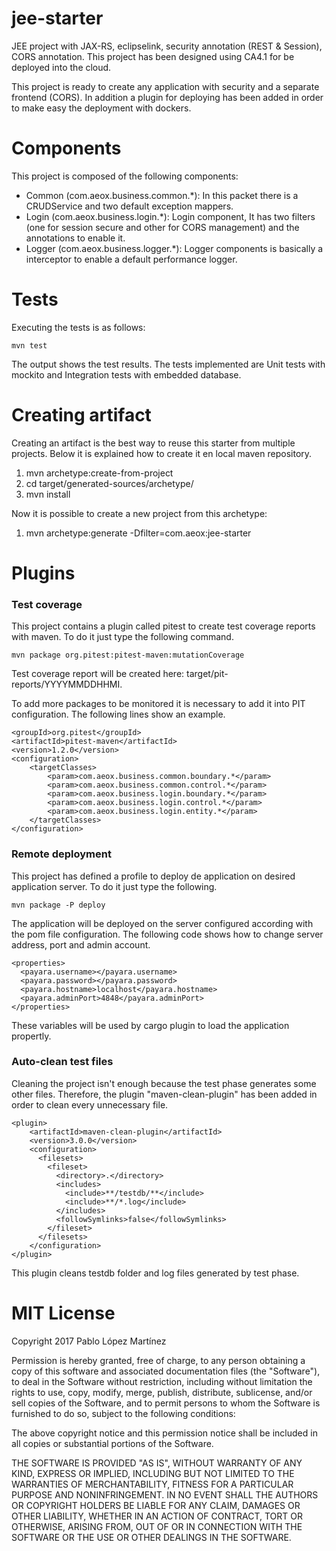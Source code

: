 # jee-starter

JEE project with JAX-RS, eclipselink, security annotation (REST & Session), CORS annotation. This project has been designed using CA4.1 for be deployed into the cloud.

This project is ready to create any application with security and a separate frontend (CORS). In addition a plugin for deploying has been added in order to make easy the deployment with dockers.

# Components

This project is composed of the following components:
  - Common (com.aeox.business.common.*): In this packet there is a CRUDService and two default exception mappers.
  - Login (com.aeox.business.login.*): Login component, It has two filters (one for session secure and other for CORS management) and the annotations to enable it.
  - Logger (com.aeox.business.logger.*): Logger components is basically a interceptor to enable a default performance logger.
  

# Tests

Executing the tests is as follows:

```
mvn test
```

The output shows the test results. The tests implemented are Unit tests with mockito and Integration tests with embedded database.


# Creating artifact
Creating an artifact is the best way to reuse this starter from multiple projects. Below it is explained how to create it en local maven repository.

1. mvn archetype:create-from-project
2. cd target/generated-sources/archetype/
2. mvn install

Now it is possible to create a new project from this archetype:
1. mvn archetype:generate -Dfilter=com.aeox:jee-starter

# Plugins

### Test coverage

This project contains a plugin called pitest to create test coverage reports with maven. To do it just type the following command.
```
mvn package org.pitest:pitest-maven:mutationCoverage
```
Test coverage report will be created here: target/pit-reports/YYYYMMDDHHMI.

To add more packages to be monitored it is necessary to add it into PIT configuration. The following lines show an example.

```
<groupId>org.pitest</groupId>
<artifactId>pitest-maven</artifactId>
<version>1.2.0</version>
<configuration>
    <targetClasses>
        <param>com.aeox.business.common.boundary.*</param>
        <param>com.aeox.business.common.control.*</param>
        <param>com.aeox.business.login.boundary.*</param>
        <param>com.aeox.business.login.control.*</param>
        <param>com.aeox.business.login.entity.*</param>
    </targetClasses>
</configuration>
```



### Remote deployment

This project has defined a profile to deploy de application on desired application server. To do it just type the following.
```
mvn package -P deploy
```
The application will be deployed on the server configured according with the pom file configuration. The following code shows how to change server address, port and admin account.

```
<properties>
  <payara.username></payara.username>
  <payara.password></payara.password>
  <payara.hostname>localhost</payara.hostname>
  <payara.adminPort>4848</payara.adminPort>
</properties>
```
These variables will be used by cargo plugin to load the application propertly.

### Auto-clean test files

Cleaning the project isn't enough because the test phase generates some other files. Therefore, the plugin "maven-clean-plugin" has been added in order to clean every unnecessary file.

```
<plugin>
    <artifactId>maven-clean-plugin</artifactId>
    <version>3.0.0</version>
    <configuration>
      <filesets>
        <fileset>
          <directory>.</directory>
          <includes>
            <include>**/testdb/**</include>
            <include>**/*.log</include>
          </includes>
          <followSymlinks>false</followSymlinks>
        </fileset>
      </filesets>
    </configuration>
</plugin>
```

This plugin cleans testdb folder and log files generated by test phase.

# MIT License

Copyright 2017 Pablo López Martínez

Permission is hereby granted, free of charge, to any person obtaining a copy of this software and associated documentation files (the "Software"), to deal in the Software without restriction, including without limitation the rights to use, copy, modify, merge, publish, distribute, sublicense, and/or sell copies of the Software, and to permit persons to whom the Software is furnished to do so, subject to the following conditions:

The above copyright notice and this permission notice shall be included in all copies or substantial portions of the Software.

THE SOFTWARE IS PROVIDED "AS IS", WITHOUT WARRANTY OF ANY KIND, EXPRESS OR IMPLIED, INCLUDING BUT NOT LIMITED TO THE WARRANTIES OF MERCHANTABILITY, FITNESS FOR A PARTICULAR PURPOSE AND NONINFRINGEMENT. IN NO EVENT SHALL THE AUTHORS OR COPYRIGHT HOLDERS BE LIABLE FOR ANY CLAIM, DAMAGES OR OTHER LIABILITY, WHETHER IN AN ACTION OF CONTRACT, TORT OR OTHERWISE, ARISING FROM, OUT OF OR IN CONNECTION WITH THE SOFTWARE OR THE USE OR OTHER DEALINGS IN THE SOFTWARE.
